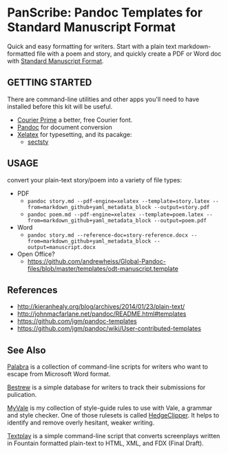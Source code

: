 



PanScribe: Pandoc Templates for Standard Manuscript Format
===============================================================================

Quick and easy formatting for writers. Start with a plain text markdown-formatted file with a poem and story, and quickly create a PDF or Word doc with [Standard Manuscript Format](http://en.wikipedia.org/wiki/Standard_Manuscript_format).


GETTING STARTED
--------------------------------------------------------------------------------

There are command-line utilities and other apps you'll need to have installed before this kit will be useful.

  - [Courier Prime](https://quoteunquoteapps.com/courierprime/) a better, free Courier font.
  - [Pandoc](https://pandoc.org/) for document conversion
  - [Xelatex](https://www.latex-project.org/get/) for typesetting, and its pacakge:
    - [sectsty](https://ctan.org/pkg/sectsty?lang=en)


USAGE
--------------------------------------------------------------------------------

convert your plain-text story/poem into a variety of file types:

  - PDF
    - ``pandoc story.md --pdf-engine=xelatex --template=story.latex --from=markdown_github+yaml_metadata_block --output=story.pdf``
    - ``pandoc poem.md --pdf-engine=xelatex --template=poem.latex --from=markdown_github+yaml_metadata_block --output=poem.pdf``
  - Word
    - ``pandoc story.md --reference-doc=story-reference.docx --from=markdown_github+yaml_metadata_block --output=manuscript.docx``
  - Open Office?
    - https://github.com/andrewheiss/Global-Pandoc-files/blob/master/templates/odt-manuscript.template


References
--------------------------------------------------------------------------------

  - http://kieranhealy.org/blog/archives/2014/01/23/plain-text/
  - http://johnmacfarlane.net/pandoc/README.html#templates
  - https://github.com/jgm/pandoc-templates
  - https://github.com/jgm/pandoc/wiki/User-contributed-templates


See Also
--------------------------------------------------------------------------------

[Palabra](https://github.com/dylan-k/palabra) is a collection of command-line scripts for writers who want to escape from Microsoft Word format.

[Bestrew](https://github.com/dylan-k/bestrew) is a simple database for writers to track their submissions for pulication.

[MyVale](https://github.com/dylan-k/MyVale) is my collection of style-guide rules to use with Vale, a grammar and style checker. One of those rulesets is called [HedgeClipper](https://github.com/dylan-k/MyVale/tree/master/styles/HedgeClipper). It helps to identify and remove overly hesitant, weaker writing.

[Textplay](https://github.com/overvale/Textplay) is a simple command-line script that converts screenplays written in Fountain formatted plain-text to HTML, XML, and FDX (Final Draft).
